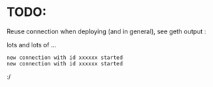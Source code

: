 # TODO:

Reuse connection when deploying (and in general), see geth output :

lots and lots of ...

    new connection with id xxxxxx started
    new connection with id xxxxxx started

:/
